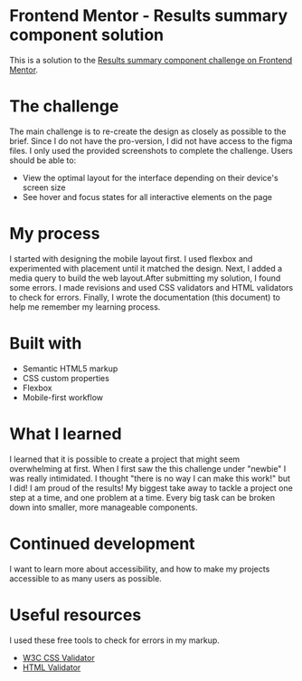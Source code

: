 # Frontend Mentor - Results summary component solution
This is a solution to the [Results summary component challenge on Frontend Mentor](https://www.frontendmentor.io/challenges/results-summary-component-CE_K6s0maV). 

# The challenge
The main challenge is to re-create the design as closely as possible to the brief. Since I do not have the pro-version, I did not have access to the figma files. I only used the provided screenshots to complete the challenge. 
Users should be able to:
- View the optimal layout for the interface depending on their device's screen size
- See hover and focus states for all interactive elements on the page

# My process
I started with designing the mobile layout first. I used flexbox and experimented with placement until it matched the design. Next, I added a media query to build the web layout.After submitting my solution, I found some errors. I made revisions and used CSS validators and HTML validators to check for errors. Finally, I wrote the documentation (this document) to help me remember my learning process.

# Built with
- Semantic HTML5 markup
- CSS custom properties
- Flexbox
- Mobile-first workflow

# What I learned
I learned that it is possible to create a project that might seem overwhelming at first. When I first saw the this challenge under "newbie" I was really intimidated. I thought "there is no way I can make this work!" but I did! I am proud of the results! My biggest take away to tackle a project one step at a time, and one problem at a time. Every big task can be broken down into smaller, more manageable components. 

# Continued development
I want to learn more about accessibility, and how to make my projects accessible to as many users as possible. 

# Useful resources
I used these free tools to check for errors in my markup. 
- [W3C CSS Validator](https://jigsaw.w3.org/css-validator/) 
- [HTML Validator](https://www.freeformatter.com/html-validator.html) 